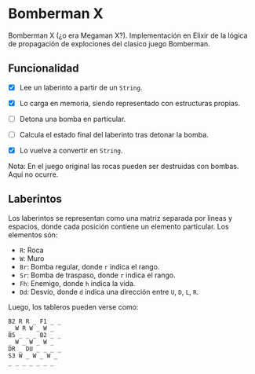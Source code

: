 # Bomberman X

Bomberman X (¿o era Megaman X?). Implementación en Elixir de la lógica de propagación de explociones del clasico juego Bomberman.

## Funcionalidad


- [x] Lee un laberinto a partir de un `String`.
- [x] Lo carga en memoria, siendo representado con estructuras propias.
- [ ] Detona una bomba en particular.
- [ ] Calcula el estado final del laberinto tras detonar la bomba.
- [x] Lo vuelve a convertir en `String`.


Nota: En el juego original las rocas pueden ser destruidas con bombas. Aquí no ocurre.

## Laberintos

Los laberintos se representan como una matriz separada por lineas y espacios, donde cada posición contiene un elemento particular. Los elementos són:

- `R`: Roca
- `W`: Muro
- `Br`: Bomba regular, donde `r` indica el rango.
- `Sr`: Bomba de traspaso, donde `r` indica el rango.
- `Fh`: Enemigo, donde `h` indica la vida.
- `Dd`: Desvio, donde `d` indica una dirección entre `U`, `D`, `L`, `R`.


Luego, los tableros pueden verse como:

```
B2 R R _ F1 _ _
_ W R W _ W _
B5 _ _ _ B2 _ _
_ W _ W _ W _
DR _ DU _ _ _ _
S3 W _ W _ W _
_ _ _ _ _ _ _
```